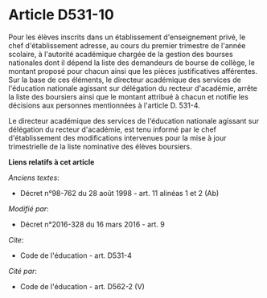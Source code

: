 # Article D531-10

Pour les élèves inscrits dans un établissement d'enseignement privé, le chef d'établissement adresse, au cours du premier
trimestre de l'année scolaire, à l'autorité académique chargée de la gestion des bourses nationales dont il dépend la liste
des demandeurs de bourse de collège, le montant proposé pour chacun ainsi que les pièces justificatives afférentes. Sur la
base de ces éléments, le directeur académique des services de l'éducation nationale agissant sur délégation du recteur
d'académie, arrête la liste des boursiers ainsi que le montant attribué à chacun et notifie les décisions aux personnes
mentionnées à l'article D. 531-4. 

Le directeur académique des services de l'éducation nationale agissant sur délégation du recteur d'académie, est tenu informé
par le chef d'établissement des modifications intervenues pour la mise à jour trimestrielle de la liste nominative des élèves
boursiers.

**Liens relatifs à cet article**

_Anciens textes_:

  - Décret n°98-762 du 28 août 1998 - art. 11 alinéas 1 et 2 (Ab)

_Modifié par_:

  - Décret n°2016-328 du 16 mars 2016 - art. 9

_Cite_:

  - Code de l'éducation - art. D531-4

_Cité par_:

  - Code de l'éducation - art. D562-2 (V)
